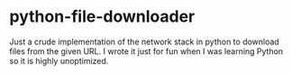 # python-file-downloader

Just a crude implementation of the network stack in python to download files from the given URL. 
I wrote it just for fun when I was learning Python so it is highly unoptimized. 
